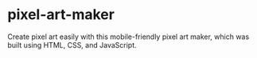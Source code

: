 # pixel-art-maker
Create pixel art easily with this mobile-friendly pixel art maker, which was built using HTML, CSS, and JavaScript.
